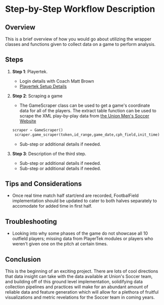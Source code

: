 # Step-by-Step Workflow Description

## Overview

This is a brief overview of how you would go about utilizing the wrapper classes and functions given to collect data on a game to perform analysis.

## Steps

1. **Step 1**: Playertek.
   - Login details with Coach Matt Brown
   - [Playertek Setup Details](https://playertekplus.catapultsports.com/hc/en-us/articles/7443881265423-Pre-Session-Setup)

2. **Step 2**: Scraping a game
   - The GameScraper class can be used to get a game's coordinate data for all of the players. The extract table function can be used to scrape the XML play-by-play data from [the Union Men's Soccer Website](https://unionathletics.com/sports/mens-soccer/stats)
   
   ```python
   scraper = GameScraper()
    scraper.game_scraper(token,id_range,game_date,cph_field,init_time)
    ```
   - Sub-step or additional details if needed.

3. **Step 3**: Description of the third step.
   - Sub-step or additional details if needed.
   - Sub-step or additional details if needed.

## Tips and Considerations

- Once real time match half start/end are recorded, FootbalField implementation should be updated to cater to both halves separately to accomodate for added time in first half.

## Troubleshooting

- Looking into why some phases of the game do not showcase all 10 outfield players; missing data from PlayerTek modules or players who weren't given one on the pitch at certain times.

## Conclusion

This is the beginning of an exciting project. There are lots of cool directions that data insight can take with the data available at Union's Soccer team, and building off of this ground level implementation, solidifying data collection pipelines and practices will make for an abundant amount of reliable data and feature generation which will allow for a plethora of fruitful visualizations and metric revelations for the Soccer team in coming years.